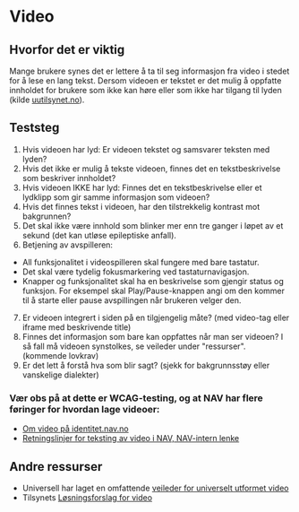 # Video

## Hvorfor det er viktig
Mange brukere synes det er lettere å ta til seg informasjon fra video i stedet for å lese en lang tekst. Dersom videoen er tekstet er det mulig å oppfatte innholdet for brukere som ikke kan høre eller som ikke har tilgang til lyden (kilde [uutilsynet.no](https://www.uutilsynet.no/wcag-standarden/video-og-lydopptak/232)).

## Teststeg
1. Hvis videoen har lyd: Er videoen tekstet og samsvarer teksten med lyden?
2. Hvis det ikke er mulig å tekste videoen, finnes det en tekstbeskrivelse som beskriver innholdet?
3. Hvis videoen IKKE har lyd: Finnes det en tekstbeskrivelse eller et lydklipp som gir samme informasjon som videoen?
4. Hvis det finnes tekst i videoen, har den tilstrekkelig kontrast mot bakgrunnen?
5. Det skal ikke være innhold som blinker mer enn tre ganger i løpet av et sekund (det kan utløse epileptiske anfall).
6. Betjening av avspilleren:
  - All funksjonalitet i videospilleren skal fungere med bare tastatur.
  - Det skal være tydelig fokusmarkering ved tastaturnavigasjon.
  - Knapper og funksjonalitet skal ha en beskrivelse som gjengir status og funksjon. For eksempel skal Play/Pause-knappen angi om den kommer til å starte eller pause avspillingen når brukeren velger den.
7. Er videoen integrert i siden på en tilgjengelig måte? (med video-tag eller iframe med beskrivende title)
8. Finnes det informasjon som bare kan oppfattes når man ser videoen? I så fall må videoen synstolkes, se veileder under "ressurser". (kommende lovkrav)
9. Er det lett å forstå hva som blir sagt? (sjekk for bakgrunnsstøy eller vanskelige dialekter)
  
### Vær obs på at dette er WCAG-testing, og at NAV har flere føringer for hvordan lage videoer:
- [Om video på identitet.nav.no](https://identitet.nav.no/d/n49NiiediAKF/identitet#/identitet/video)
- [Retningslinjer for teksting av video i NAV, NAV-intern lenke](https://navno.sharepoint.com/sites/intranett-kommunikasjon/SitePages/Retningslinjer-for-teksting-av-video.aspx?web=1)

## Andre ressurser
- Universell har laget en omfattende [veileder for universelt utformet video](https://www.universell.no/fagomraader/universell-utforming/veileder-for-universelt-utformet-video/)
- Tilsynets [Løsningsforslag for video](https://www.uutilsynet.no/wcag-standarden/video-og-lydopptak/232)
